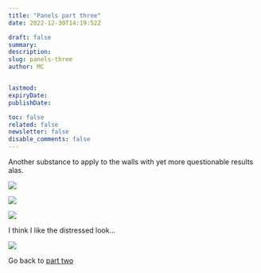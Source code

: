 ```yaml
---
title: "Panels part three"
date: 2022-12-30T14:19:52Z

draft: false
summary:
description:
slug: panels-three
author: MC


lastmod:
expiryDate:
publishDate:

toc: false
related: false
newsletter: false
disable_comments: false
---
```


Another substance to apply to the walls with yet more questionable results alas. 

![](/images/3384.jpeg)

![](/images/3385.jpeg)

![](/images/3388.jpeg)


I think I like the distressed look...

![](/images/distressed.jpeg)

Go back to [part two](/posts/2022/nov-2022/panelsparttwo) 